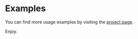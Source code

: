 # Examples

You can find more usage examples by visiting the [project page](https://github.com/cloudstateio/kotlin-support/tree/master/examples).

Enjoy.